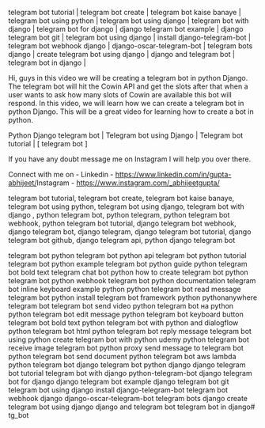 telegram bot tutorial | telegram bot create | telegram bot kaise banaye | telegram bot using python | telegram bot using django | telegram bot with django | telegram bot for django | django telegram bot example | django telegram bot git | telegram bot using django | install django-telegram-bot | telegram bot webhook django | django-oscar-telegram-bot | telegram bots django | create telegram bot using django | django and telegram bot | telegram bot in django |


Hi, guys in this video we will be creating a telegram bot in python Django. The telegram bot will hit the Cowin API and get the slots after that when a user wants to ask how many slots of Cowin are available this bot will respond. In this video, we will learn how we can create a telegram bot in python Django. This will be a great video for learning how to create a bot in python. 

Python Django telegram bot | Telegram bot using Django |  Telegram bot tutorial | [ telegram bot ]

If you have any doubt message me on Instagram I will help you over there.

Connect with me on -
Linkedin - https://www.linkedin.com/in/gupta-abhijeet/​ 
Instagram - https://www.instagram.com/_abhijeetgupta/





telegram bot tutorial,
telegram bot create,
telegram bot kaise banaye,
telegram bot using python,
telegram bot using django,
telegram bot with django ,
python telegram bot,
python telegram,
python telegram bot webhook,
python telegram bot tutorial,
django telegram bot webhook,
django telegram bot,
django telegram,
django telegram bot tutorial,
django telegram bot github,
django telegram api,
python django telegram bot 



telegram bot python
telegram bot python api
telegram bot python tutorial
telegram bot python example
telegram bot python guide
python telegram bot bold text
telegram chat bot python
how to create telegram bot python
telegram bot python webhook
telegram bot python documentation
telegram bot inline keyboard example python
python telegram bot read message
telegram bot python install
telegram bot framework python
pythonanywhere telegram bot
telegram bot send video python
telegram bot на python
python telegram bot edit message
python telegram bot keyboard button
telegram bot bold text python
telegram bot with python and dialogflow
python telegram bot html
python telegram bot reply message
telegram bot using python
create telegram bot with python udemy
python telegram bot receive image
telegram bot python proxy
send message to telegram bot python
telegram bot send document python
telegram bot aws lambda python
telegram bot django
telegram bot python django
django telegram bot tutorial
telegram bot with django
python-telegram-bot django
telegram bot for django
django telegram bot example
django telegram bot git
telegram bot using django
install django-telegram-bot
telegram bot webhook django
django-oscar-telegram-bot
telegram bots django
create telegram bot using django
django and telegram bot
telegram bot in django# tg_bot
